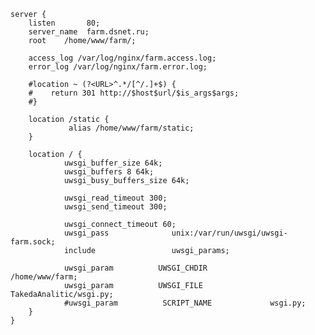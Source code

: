     server {
        listen       80;
        server_name  farm.dsnet.ru;
        root    /home/www/farm/;

        access_log /var/log/nginx/farm.access.log;
        error_log /var/log/nginx/farm.error.log;

        #location ~ (?<URL>^.*/[^/.]+$) {
        #    return 301 http://$host$url/$is_args$args;
        #}

        location /static {
                 alias /home/www/farm/static;
        }

        location / {
                uwsgi_buffer_size 64k;
                uwsgi_buffers 8 64k;
                uwsgi_busy_buffers_size 64k;

                uwsgi_read_timeout 300;
                uwsgi_send_timeout 300;

                uwsgi_connect_timeout 60;
                uwsgi_pass              unix:/var/run/uwsgi/uwsgi-farm.sock;
                include                 uwsgi_params;

                uwsgi_param          UWSGI_CHDIR             /home/www/farm;
                uwsgi_param          UWSGI_FILE              TakedaAnalitic/wsgi.py;
                #uwsgi_param          SCRIPT_NAME             wsgi.py;
        }
    }
